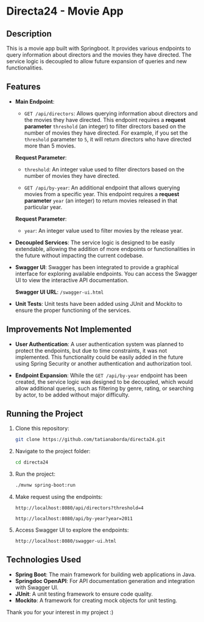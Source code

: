 # Directa24 - Movie App

## Description
This is a movie app built with Springboot. It provides various endpoints to query information about directors and the movies they have directed. The service logic is decoupled to allow future expansion of queries and new functionalities.

## Features
- **Main Endpoint**:
  - `GET /api/directors`: Allows querying information about directors and the movies they have directed. This endpoint requires a **request parameter** `threshold` (an integer) to filter directors based on the number of movies they have directed. For example, if you set the `threshold` parameter to `5`, it will return directors who have directed more than 5 movies.
  
  **Request Parameter**:
  - `threshold`: An integer value used to filter directors based on the number of movies they have directed.

  - `GET /api/by-year`: An additional endpoint that allows querying movies from a specific year. This endpoint requires a **request parameter** `year` (an integer) to return movies released in that particular year.
  
  **Request Parameter**:
  - `year`: An integer value used to filter movies by the release year.

- **Decoupled Services**: The service logic is designed to be easily extendable, allowing the addition of more endpoints or functionalities in the future without impacting the current codebase.

- **Swagger UI**: Swagger has been integrated to provide a graphical interface for exploring available endpoints. You can access the Swagger UI to view the interactive API documentation.
  
  **Swagger UI URL**: `/swagger-ui.html`

- **Unit Tests**: Unit tests have been added using JUnit and Mockito to ensure the proper functioning of the services.

## Improvements Not Implemented
- **User Authentication**: A user authentication system was planned to protect the endpoints, but due to time constraints, it was not implemented. This functionality could be easily added in the future using Spring Security or another authentication and authorization tool.
  
- **Endpoint Expansion**: While the `GET /api/by-year` endpoint has been created, the service logic was designed to be decoupled, which would allow additional queries, such as filtering by genre, rating, or searching by actor, to be added without major difficulty.

## Running the Project

1. Clone this repository:

    ```bash
    git clone https://github.com/tatianaborda/directa24.git
    ```

2. Navigate to the project folder:

    ```bash
    cd directa24
    ```

3. Run the project:

    ```bash
    ./mvnw spring-boot:run
    ```

4. Make request using the endpoints:

    ```
    http://localhost:8080/api/directors?threshold=4
    ```
     ```
   http://localhost:8080/api/by-year?year=2011
    ```

5. Access Swagger UI to explore the endpoints:

    ```
    http://localhost:8080/swagger-ui.html
    ```

## Technologies Used
- **Spring Boot**: The main framework for building web applications in Java.
- **Springdoc OpenAPI**: For API documentation generation and integration with Swagger UI.
- **JUnit**: A unit testing framework to ensure code quality.
- **Mockito**: A framework for creating mock objects for unit testing.


Thank you for your interest in my project :)

